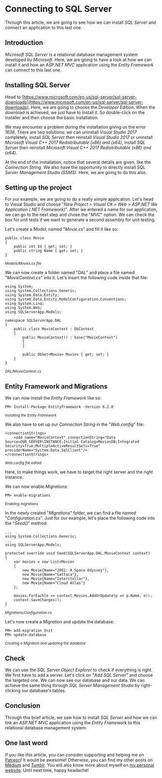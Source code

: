 # Connecting to SQL Server #

Through this article, we are going to see how we can install _SQL Server_ and connect an application to this last one.

## Introduction ##

_Microsoft SQL Server_ is a relational database management system developed by _Microsoft_. Here, we are going to have a look at how we can install it and how an _ASP.NET MVC_ application using the _Entity Framework_ can connect to this last one.

## Installing SQL Server ##

Head to [https://www.microsoft.com/en-us/sql-server/sql-server-downloads](https://www.microsoft.com/en-us/sql-server/sql-server-downloads). Here, we are going to choose the _Developer Edition_. When the download is achieved, we just have to install it. So double-click on the installer and then choose the basic installation.

We may encounter a problem during the installation giving us the error _1638_. There are two solutions: we can uninstall _Visual Studio 2017_ completely, install _SQL Server_ then reinstall _Visual Studio 2017_ or uninstall _Microsoft Visual C++ 2017 Redistributable (x86) and (x64)_, install _SQL Server_ then reinstall _Microsoft Visual C++ 2017 Redistributable (x86) and (x64)_.

At the end of the installation, notice that several details are given, like the _Connection String_. We also have the opportunity to directly install SQL _Server Management Studio (SSMS)_. Here, we are going to do this also.

## Setting up the project ##

For our example, we are going to do a really simple application. Let's head to Visual Studio and choose "_New Project > Visual C# > Web > ASP.NET We Application (.NET Framework)_". After we entered a name for our application, we can go to the next step and chose the "_MVC_" option. We can check the box for unit tests if we want to generate a second assembly for unit testing.

Let's create a _Model_, named "_Movie.cs_" and fill it like so:

    public class Movie
    {
        public int Id { get; set; }
        public string Name { get; set; }
    }
<small>_Models/Movies.cs file_</small>

We can now create a folder named "_DAL_" and place a file named "_MovieContext.cs_" into it. Let's insert the following code inside that file:

    using System;
    using System.Collections.Generic;
    using System.Data.Entity;
    using System.Data.Entity.ModelConfiguration.Conventions;
    using System.Linq;
    using System.Web;
    using SQLServerApp.Models;

    namespace SQLServerApp.DAL
    {
        public class MovieContext : DbContext
        {
            public MovieContext() : base("MovieContext")
            {
            }

            public DbSet<Movie> Movies { get; set; }
        }
    }
<small>_DAL/MovieContext.cs_</small>

## Entity Framework and Migrations ##

We can now install the _Entity Framework_ like so:

    PM> Install-Package EntityFramework -Version 6.2.0
<small>_Installing the Entity Framework_</small>

We also have to set up our _Connection String_ in the "_Web.config_" file:

    <connectionStrings>
        <add name="MovieContext" connectionString="Data Source=OUR_SERVER\INSTANCE;Initial Catalog=MoviesDB;Integrated Security=True;MultipleActiveResultSets=True" providerName="System.Data.SqlClient"/>
    </connectionStrings>
<small>_Web.config file edited_</small>

Here, to make things work, we have to target the right server and the right instance.

We can now enable _Migrations_:

    PM> enable-migrations
<small>_Enabling migrations_</small>

In the newly created "_Migrations_" folder, we can find a file named "_Configuration.cs_". Just for our example, let's place the following code into the "_Seed()_" method:

    ...
    using System.Collections.Generic;
    ...
    using SQLServerApp.Models;

    protected override void Seed(SQLServerApp.DAL.MovieContext context)
    {
        var movies = new List<Movie>
        {
            new Movie{Name="2001: A Space Odyssey"},
            new Movie{Name="Gattaca"},
            new Movie{Name="Interstellar"},
            new Movie{Name="Cloud Atlas"}
        };

        movies.ForEach(e => context.Movies.AddOrUpdate(p => p.Name, e));
        context.SaveChanges();
    }
<small>_Migrations/Configuration.cs_</small>

Let's now create a _Migration_ and update the database:

    PM> add-migration Init
    PM> update-database
<small>_Creating a Migration and updating the database_</small>

## Check ##

We can use the _SQL Server Object Explorer_ to check if everything is right. We first have to add a server. Let's click on "_Add SQL Server_" and choose the targeted one. We can now see our database and our data. We can achieve the same thing through _SQL Server Management Studio_ by right-clicking our database's tables.

## Conclusion ##

Through this brief article, we saw how to install _SQL Server_ and how we can link an _ASP.NET MVC_ application using the _Entity Framework_ to this relational database management system.

## One last word ##

If you like this article, you can consider supporting and helping me on [Patreon](https://www.patreon.com/mlbors)! It would be awesome! Otherwise, you can find my other posts on [Medium](https://medium.com/@mlbors) and [Tumblr](https://mlbors.tumblr.com/). You will also know more about myself on [my personal website](https://www.mlbors.com). Until next time, happy headache!
